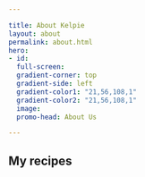 ```yaml
---

title: About Kelpie
layout: about
permalink: about.html
hero:
- id:
  full-screen:
  gradient-corner: top
  gradient-side: left
  gradient-color1: "21,56,108,1"
  gradient-color2: "21,56,108,1"
  image:
  promo-head: About Us

---
```


## My recipes
